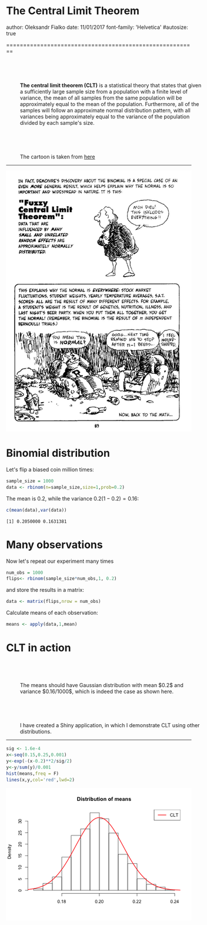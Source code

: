 The Central Limit Theorem
========================================================
author: Oleksandr Fialko
date: 11/01/2017
font-family: 'Helvetica'
#autosize: true

<style>
p.ex{
    margin-left: 1cm;
    margin-top: 2cm;
    width: 100%
}
</style>


========================================================


<p class='ex'>
<b>The central limit theorem (CLT)</b> is a statistical theory that states that given a sufficiently large sample size from a population with a finite level of variance, the mean of all samples from the same population will be approximately equal to the mean of the population. Furthermore, all of the samples will follow an approximate normal distribution pattern, with all variances being approximately equal to the variance of the population divided by each sample's size.</p>

<p class='ex'> The cartoon is taken from 
<a href="https://www-users.york.ac.uk/~pml1/bayes/cartoons/welcome.htm">here</a>
</p>

***

![](cartoon16.jpg)

Binomial distribution
========================================================

Let's flip a biased coin million times:


```r
sample_size = 1000
data <- rbinom(n=sample_size,size=1,prob=0.2)
```

The mean is $0.2$, while the variance $0.2(1-0.2)= 0.16$:

```r
c(mean(data),var(data))
```

```
[1] 0.2050000 0.1631381
```



Many observations
========================================================

Now let's repeat our experiment many times


```r
num_obs = 1000
flips<- rbinom(sample_size*num_obs,1, 0.2)
```

and store the results in a matrix:

```r
data <- matrix(flips,nrow = num_obs)
```

Calculate means of each observation:

```r
means <- apply(data,1,mean)
```

CLT in action
===================

<p class='ex'>The means should have Gaussian distribution with mean $0.2$ and variance $0.16/1000$, which is indeed the case as shown here.</p>

<p class='ex'>I have created a Shiny application, in which I demonstrate CLT using other distributions.</p>

***


```r
sig <- 1.6e-4
x<-seq(0.15,0.25,0.001)
y<-exp(-(x-0.2)**2/sig/2) 
y<-y/sum(y)/0.001
hist(means,freq = F)
lines(x,y,col='red',lwd=2)
```

<img src="Notes-figure/unnamed-chunk-7-1.png" title="plot of chunk unnamed-chunk-7" alt="plot of chunk unnamed-chunk-7" style="display: block; margin: auto;" />





